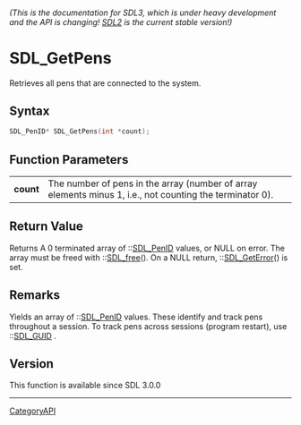 ###### (This is the documentation for SDL3, which is under heavy development and the API is changing! [SDL2](https://wiki.libsdl.org/SDL2/) is the current stable version!)
# SDL_GetPens

Retrieves all pens that are connected to the system.

## Syntax

```c
SDL_PenID* SDL_GetPens(int *count);

```

## Function Parameters

|               |                                                                                                          |
| ------------- | -------------------------------------------------------------------------------------------------------- |
| **count**     | The number of pens in the array (number of array elements minus 1, i.e., not counting the terminator 0). |

## Return Value

Returns A 0 terminated array of ::[SDL_PenID](SDL_PenID.md) values, or NULL on
error. The array must be freed with ::[SDL_free](SDL_free.md)(). On a NULL
return, ::[SDL_GetError](SDL_GetError.md)() is set.

## Remarks

Yields an array of ::[SDL_PenID](SDL_PenID.md) values. These identify and
track pens throughout a session. To track pens across sessions (program
restart), use ::[SDL_GUID](SDL_GUID.md) .

## Version

This function is available since SDL 3.0.0

----
[CategoryAPI](CategoryAPI.md)
